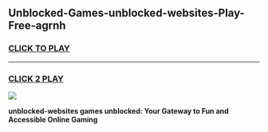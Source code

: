 
## Unblocked-Games-unblocked-websites-Play-Free-agrnh
<h3>
<a href="https://premium76.site?title=unblocked-websites&ref=10A">CLICK TO PLAY</a></h3>
<hr>

<h3>
<a href="https://premium76.site?title=unblocked-websites&ref=10A">CLICK 2 PLAY</a>
  
</h3>

<a href="https://premium76.site?title=unblocked-websites&ref=10A"><img src="https://clearcache.store/games.png"></a>


**unblocked-websites games unblocked: Your Gateway to Fun and Accessible Online Gaming**
